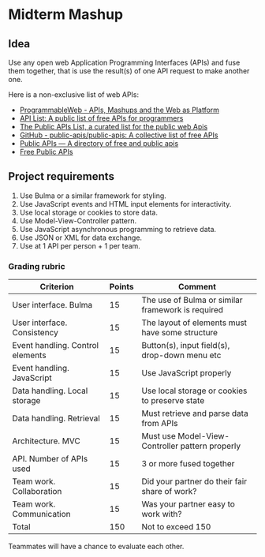 # Midterm Mashup

## Idea

Use any open web Application Programming Interfaces (APIs) and fuse them together, that is use the result(s) of one API request to make another one.

Here is a non-exclusive list of web APIs:

- [ProgrammableWeb - APIs, Mashups and the Web as Platform](https://www.programmableweb.com/)
- [API List: A public list of free APIs for programmers](https://apilist.fun/)
- [The Public APIs List, a curated list for the public web Apis](https://apislist.com/)
- [GitHub - public-apis/public-apis: A collective list of free APIs](https://github.com/public-apis/public-apis)
- [Public APIs — A directory of free and public apis](https://publicapis.io/)
- [Free Public APIs](https://www.freepublicapis.com/)

## Project requirements

1. Use Bulma or a similar framework for styling.
2. Use JavaScript events and HTML input elements for interactivity.
3. Use local storage or cookies to store data.
4. Use Model-View-Controller pattern.
5. Use JavaScript asynchronous programming to retrieve data.
6. Use JSON or XML for data exchange.
7. Use at 1 API per person + 1 per team.

### Grading rubric

| Criterion                        | Points | Comment                                           |
|----------------------------------|--------|---------------------------------------------------|
| User interface. Bulma            | 15     | The use of Bulma or similar framework is required |
| User interface. Consistency      | 15     | The layout of elements must have some structure   |
| Event handling. Control elements | 15     | Button(s), input field(s), drop-down menu etc     |
| Event handling. JavaScript       | 15     | Use JavaScript properly                           |
| Data handling. Local storage     | 15     | Use local storage or cookies to preserve state    |
| Data handling. Retrieval         | 15     | Must retrieve and parse data from APIs            |
| Architecture. MVC                | 15     | Must use Model-View-Controller pattern properly   |
| API. Number of APIs used         | 15     | 3 or more fused together                          |
| Team work. Collaboration         | 15     | Did your partner do their fair share of work?     |
| Team work. Communication         | 15     | Was your partner easy to work with?               |
| Total                            | 150    | Not to exceed 150                                 |

Teammates will have a chance to evaluate each other.
